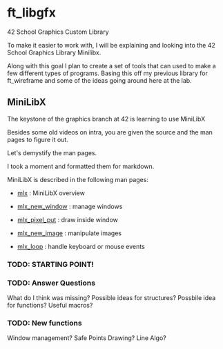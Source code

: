 # ft_libgfx
42 School Graphics Custom Library

To make it easier to work with, I will be explaining and looking into the 42 School Graphics Library Minilibx.

Along with this goal I plan to create a set of tools that can used to make a few different types of programs.
Basing this off my previous library for ft_wireframe and some of the ideas going around here at the lab.

## MiniLibX

The keystone of the graphics branch at 42 is learning to use MiniLibX

Besides some old videos on intra, you are given the source and the man pages to figure it out.

Let's demystify the man pages.

I took a moment and formatted them for markdown.

MiniLibX is described in the following man pages:

* [mlx](man_mlx.md) : MiniLibX overview

* [mlx_new_window](man_mlx_new_window.md) : manage windows

* [mlx_pixel_put](man_mlx_pixel_put.md) : draw inside window

* [mlx_new_image](man_mlx_new_image.md) : manipulate images

* [mlx_loop](man_mlx_loop.md) : handle keyboard or mouse events

### TODO: STARTING POINT!

### TODO: Answer Questions
What do I think was missing?
Possible ideas for structures?
Possbile idea for functions?
Useful macros?

### TODO: New functions

Window management?
Safe Points Drawing?
Line Algo?
